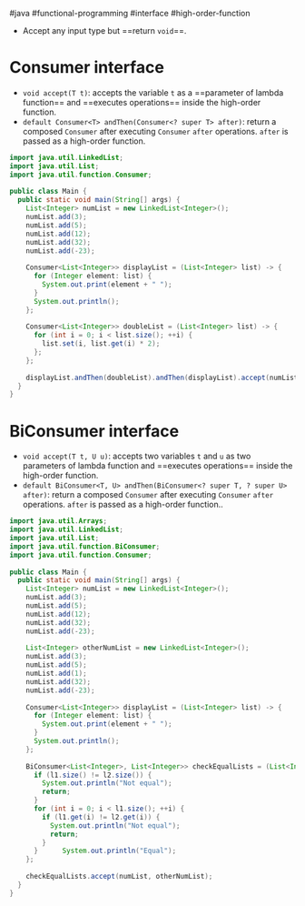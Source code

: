 #java #functional-programming  #interface #high-order-function 

- Accept any input type but ==return `void`==.
# Consumer interface
- `void accept(T t)`: accepts the variable `t` as a ==parameter of lambda function== and ==executes operations== inside the high-order function.
- `default Consumer<T> andThen(Consumer<? super T> after)`: return a composed `Consumer` after executing `Consumer` `after` operations. `after` is passed as a high-order function.
```Java
import java.util.LinkedList;  
import java.util.List;  
import java.util.function.Consumer;  
  
public class Main {    
  public static void main(String[] args) {  
    List<Integer> numList = new LinkedList<Integer>();  
    numList.add(3);  
    numList.add(5);  
    numList.add(12);  
    numList.add(32);  
    numList.add(-23);  
  
    Consumer<List<Integer>> displayList = (List<Integer> list) -> {  
      for (Integer element: list) {  
        System.out.print(element + " ");  
      }  
      System.out.println();  
    };  
  
    Consumer<List<Integer>> doubleList = (List<Integer> list) -> {  
      for (int i = 0; i < list.size(); ++i) {  
        list.set(i, list.get(i) * 2);  
      };  
    };  
  
    displayList.andThen(doubleList).andThen(displayList).accept(numList);  
  }  
}
```

# BiConsumer interface
- `void accept(T t, U u)`: accepts two variables `t` and `u` as two parameters of lambda function and ==executes operations== inside the high-order function.
- `default BiConsumer<T, U> andThen(BiConsumer<? super T, ? super U> after)`: return a composed `Consumer` after executing `Consumer` `after` operations. `after` is passed as a high-order function..
```Java
import java.util.Arrays;  
import java.util.LinkedList;  
import java.util.List;  
import java.util.function.BiConsumer;  
import java.util.function.Consumer;  
  
public class Main {  
  public static void main(String[] args) {  
    List<Integer> numList = new LinkedList<Integer>();  
    numList.add(3);  
    numList.add(5);  
    numList.add(12);  
    numList.add(32);  
    numList.add(-23);  
  
    List<Integer> otherNumList = new LinkedList<Integer>();  
    numList.add(3);  
    numList.add(5);  
    numList.add(1);  
    numList.add(32);  
    numList.add(-23);  
  
    Consumer<List<Integer>> displayList = (List<Integer> list) -> {  
      for (Integer element: list) {  
        System.out.print(element + " ");  
      }  
      System.out.println();  
    };  
  
    BiConsumer<List<Integer>, List<Integer>> checkEqualLists = (List<Integer> l1, List<Integer> l2) -> {  
      if (l1.size() != l2.size()) {  
        System.out.println("Not equal");  
        return;  
      }  
      for (int i = 0; i < l1.size(); ++i) {  
        if (l1.get(i) != l2.get(i)) {  
          System.out.println("Not equal");  
          return;  
        }  
      }      System.out.println("Equal");  
    };  
  
    checkEqualLists.accept(numList, otherNumList);  
  }  
}